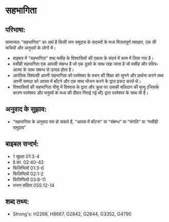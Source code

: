 # सहभागिता #

## परिभाषा: ##

सामान्यतः “सहभागिता” का अर्थ है किसी जन समुदाय के सदस्यों के मध्य मित्रतापूर्ण व्यवहार, एक सी रूचियों और अनुभवों के लोगों में।

* बाइबल में “सहभागिता” शब्द मसीह के विश्वासियों की एकता के संदर्भ में काम में लिया गया है।
* मसीही सहभागिता एक आपसी संबन्ध है जो एक दूसरे के साथ रखा जाता है जो मसीह और पवित्र-आत्मा के साथ संबन्ध से उत्पन्न होता है।
* आरंभिक विश्वासी अपनी सहभागिता को परमेश्वर के वचन की शिक्षा को सुनने और प्रार्थना करने तथा अपनी सम्पदा को आपस में बाँटने और एक साथ भोजन करने के द्वारा प्रकट करते थे।
* विश्वासियों की सहभागिता यीशु में विश्वास के द्वारा और क्रूस पर उसकी बलिदान की मृत्यु (जिसके कारण परमेश्वर और मनुष्यों के मध्य की दीवार गिराई गई थी) द्वारा परमेश्वर के साथ भी है।

## अनुवाद के सुझाव: ##

* “सहभागिता के अनुवाद रूप हो सकते हैं, “आपस में बाँटना” या “संबन्ध” या “संगति” या “मसीही समुदाय”

## बाइबल सन्दर्भ: ##

* 1 यूहन्ना 01:3-4
* प्रे.का. 02:40-42
* फिलिप्पियों 01:3-6
* फिलिप्पियों 02:1-2
* फिलिप्पियों 03:8-11
* भजन संहिता 055:12-14

## शब्द तथ्य: ##

* Strong's: H2266, H8667, G2842, G2844, G3352, G4790
